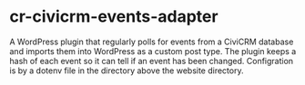 # cr-civicrm-events-adapter

A WordPress plugin that regularly polls for events from a CiviCRM database and imports them into WordPress as a custom post type.
The plugin keeps a hash of each event so it can tell if an event has been changed.
Configration is by a dotenv file in the directory above the website directory. 
